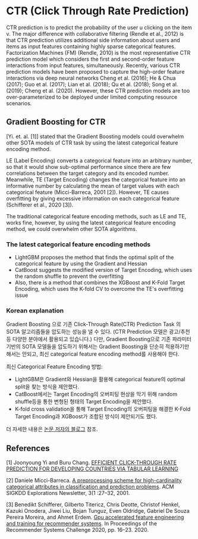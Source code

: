 # CTR (Click Through Rate Prediction)

CTR prediction is to predict the probability of the user u clicking on the item v. The major difference
with collaborative filtering (Rendle et al., 2012) is that CTR prediction utilizes additional side
information about users and items as input features containing highly sparse categorical features.
Factorization Machines (FM) (Rendle, 2010) is the most representative CTR prediction model which
considers the first and second-order feature interactions from input features, simultaneously. Recently,
various CTR prediction models have been proposed to capture the high-order feature interactions via
deep neural networks Cheng et al. (2016); He & Chua (2017); Guo et al. (2017); Lian et al. (2018);
Qu et al. (2018); Song et al. (2019); Cheng et al. (2020). However, these CTR prediction models are
too over-parameterized to be deployed under limited computing resource scenarios.

## Gradient Boosting for CTR

[Yi. et. al. [1]] stated that the Gradient Boosting models could overwhelm other SOTA models of CTR task by using the latest categorical feature encoding method.

LE (Label Encoding) converts a categorical feature into an arbitrary number, so that it would show sub-optimal performance since there are few correlations between the target category and its encoded number.
Meanwhile, TE (Target Encoding) changes the categorical feature into an informative number by calculating the mean of target values with each categorical feature (Micci-Barreca, 2001 [2]). However, TE causes overfitting by giving excessive information on each categorical feature (Schifferer et al., 2020 [3]).

The traditional categorical feature encoding methods, such as LE and TE, works fine, however, by using the latest categorical feature encoding method, we could overwhelm other SOTA algorithms.

### The latest categorical feature encoding methods

- LightGBM proposes the method that finds the optimal split of the categorical feature by using the Gradient and Hessian
- CatBoost suggests the modified version of Target Encoding, which uses the random shuffle to prevent the overfitting
- Also, there is a method that combines the XGBoost and K-Fold Target Encoding, which uses the K-fold CV to overcome the TE's overfitting issue

### Korean explanation

Gradient Boosting 으로 기존 Click-Through Rate(CTR) Prediction Task 의 SOTA 알고리즘들을 압도하는 성능을 낼 수 있다. (CTR Prediction 모델은 광고/추천 등 다양한 분야에서 활용되고 있습니다.)
다만, Gradient Boosting으로 기존 파라미터 기반의 SOTA 모델들을 압도하기 위해서는 Gradient Boosting을 단순히 적용하기만 해서는 안되고, 최신 categorical feature encoding method를 사용해야 한다.

최신 Categorical Feature Encoding 방법:

- LightGBM은 Gradient와 Hessian을 활용해 categorical feature의 optimal split을 찾는 방식을 제안했다.
- CatBoost에서는 Target Encoding의 오버피팅 현상을 막기 위해 random shuffle등을 통한 변형된 형태의 Target Encoding을 제안했다.
- K-fold cross validation을 통해 Target Encoding의 오버피팅을 해결한 K-Fold Target Encoding과 XGBoost가 조합된 방식이 제안되기도 했다.

더 자세한 내용은 [논문 저자의 블로그](https://hyperconnect.github.io/2021/04/26/hakuna-recsys-gb.html?fbclid=IwAR3P2SZKbdBhzUGBoKihERcLThqfaFSht1sTInW9zcircATs4AimhStQyFQ) 참조.

## References

[1] Joonyoung Yi and Buru Chang. [EFFICIENT CLICK-THROUGH RATE PREDICTION FOR DEVELOPING COUNTRIES VIA TABULAR LEARNING](https://arxiv.org/abs/2104.07553)

[2] Daniele Micci-Barreca. [A preprocessing scheme for high-cardinality categorical attributes in classification and prediction problems](https://dl.acm.org/doi/10.1145/507533.507538). ACM SIGKDD Explorations Newsletter, 3(1 :27–32, 2001.

[3] Benedikt Schifferer, Gilberto Titericz, Chris Deotte, Christof Henkel, Kazuki Onodera, Jiwei Liu, Bojan Tunguz, Even Oldridge, Gabriel De Souza Pereira Moreira, and Ahmet Erdem. [Gpu accelerated feature engineering and training for recommender systems](https://dl.acm.org/doi/10.1145/3415959.3415996). In Proceedings of the Recommender Systems Challenge 2020, pp. 16–23. 2020.
